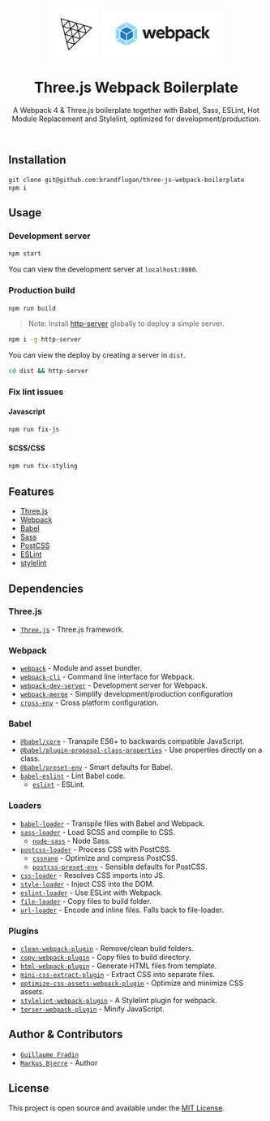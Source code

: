 <div align="center">
  <img
    src="./src/images/logos/three-icon.png?raw=true"
    alt="Three.js logo"
    height="100px"
  />
  <img
    src="./src/images/logos/webpack-logo.svg?raw=true"
    alt="Webpack logo"
    height="94px"
  />
</div>
  <h1 align="center"!>Three.js Webpack Boilerplate</h1>
  <p align="center">
    A Webpack 4 & Three.js boilerplate together with Babel, Sass, ESLint, Hot Module Replacement and Stylelint, optimized for development/production.
  </p>
  <br>
</div>

## Installation

```
git clone git@github.com:brandflugan/three-js-webpack-boilerplate
npm i
```

## Usage

### Development server

```bash
npm start
```

You can view the development server at `localhost:8080`.

### Production build

```bash
npm run build
```

> Note: Install [http-server](https://www.npmjs.com/package/http-server) globally to deploy a simple server.

```bash 
npm i -g http-server
```

You can view the deploy by creating a server in `dist`. 

```bash
cd dist && http-server
```

### Fix lint issues
#### Javascript
```bash
npm run fix-js
```

#### SCSS/CSS
```bash
npm run fix-styling
```

## Features
- [Three.js](https://threejs.org/)
- [Webpack](https://webpack.js.org/)
- [Babel](https://babeljs.io/)
- [Sass](https://sass-lang.com/)
- [PostCSS](https://postcss.org/)
- [ESLint](https://eslint.org/)
- [stylelint](https://stylelint.io/)

## Dependencies
### Three.js
- [`Three.js`](https://github.com/mrdoob/three.js) - Three.js framework.

### Webpack
- [`webpack`](https://github.com/webpack/webpack) - Module and asset bundler.
- [`webpack-cli`](https://github.com/webpack/webpack-cli) - Command line interface for Webpack.
- [`webpack-dev-server`](https://github.com/webpack/webpack-dev-server) - Development server for Webpack.
- [`webpack-merge`](https://github.com/survivejs/webpack-merge) - Simplify development/production configuration
- [`cross-env`](https://github.com/kentcdodds/cross-env) - Cross platform configuration.

### Babel

- [`@babel/core`](https://www.npmjs.com/package/@babel/core) - Transpile ES6+ to backwards compatible JavaScript.
- [`@babel/plugin-proposal-class-properties`](https://babeljs.io/docs/en/babel-plugin-proposal-class-properties) - Use properties directly on a class.
- [`@babel/preset-env`](https://babeljs.io/docs/en/babel-preset-env) - Smart defaults for Babel.
- [`babel-eslint`](https://github.com/babel/babel-eslint) - Lint Babel code.
  - [`eslint`](https://github.com/eslint/eslint) - ESLint.

### Loaders

- [`babel-loader`](https://webpack.js.org/loaders/babel-loader/) - Transpile files with Babel and Webpack.
- [`sass-loader`](https://webpack.js.org/loaders/sass-loader/) - Load SCSS and compile to CSS.
  - [`node-sass`](https://github.com/sass/node-sass) - Node Sass.
- [`postcss-loader`](https://webpack.js.org/loaders/postcss-loader/) - Process CSS with PostCSS.
  - [`cssnano`](https://github.com/cssnano/cssnano) - Optimize and compress PostCSS.
  - [`postcss-preset-env`](https://www.npmjs.com/package/postcss-preset-env) - Sensible defaults for PostCSS.
- [`css-loader`](https://webpack.js.org/loaders/css-loader/) - Resolves CSS imports into JS.
- [`style-loader`](https://webpack.js.org/loaders/style-loader/) - Inject CSS into the DOM.
- [`eslint-loader`](https://webpack.js.org/loaders/eslint-loader/) - Use ESLint with Webpack.
- [`file-loader`](https://webpack.js.org/loaders/file-loader/) - Copy files to build folder.
- [`url-loader`](https://webpack.js.org/loaders/url-loader/) - Encode and inline files. Falls back to file-loader.

### Plugins

- [`clean-webpack-plugin`](https://github.com/johnagan/clean-webpack-plugin) - Remove/clean build folders.
- [`copy-webpack-plugin`](https://github.com/webpack-contrib/copy-webpack-plugin) - Copy files to build directory.
- [`html-webpack-plugin`](https://github.com/jantimon/html-webpack-plugin) - Generate HTML files from template.
- [`mini-css-extract-plugin`](https://github.com/webpack-contrib/mini-css-extract-plugin) - Extract CSS into separate files.
- [`optimize-css-assets-webpack-plugin`](https://github.com/NMFR/optimize-css-assets-webpack-plugin) - Optimize and minimize CSS assets.
- [`stylelint-webpack-plugin`](https://github.com/webpack-contrib/stylelint-webpack-plugin) - A Stylelint plugin for webpack.
- [`terser-webpack-plugin`](https://github.com/webpack-contrib/terser-webpack-plugin) - Minify JavaScript.

## Author & Contributors
- [`Guillaume Fradin`](https://github.com/frading)
- [`Markus Bjerre`](https://github.com/brandflugan) - Author

## License

This project is open source and available under the [MIT License](LICENSE).
